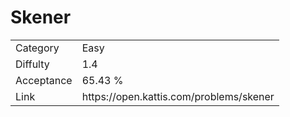 # Skener

<table>
    <tr>
        <td>Category</td>
        <td>Easy</td>
    </tr>
    <tr>
        <td>Diffulty</td>
        <td>1.4</td>
    </tr>
    <tr>
        <td>Acceptance</td>
        <td>65.43 %</td>
    </tr>
    <tr>
        <td>Link</td>
        <td>https://open.kattis.com/problems/skener</td>
    </tr>
</table>